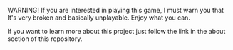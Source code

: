 WARNING! If you are interested in playing this game, I must warn you that It's very broken and basically unplayable. Enjoy what you can.

If you want to learn more about this project just follow the link in the about section of this repository.
